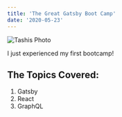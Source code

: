```yaml
---
title: 'The Great Gatsby Boot Camp'
date: '2020-05-23'
---
```


![Tashis Photo](./1.jpg)

 I just experienced my first bootcamp!



 ## The Topics Covered:

 1. Gatsby
 2. React
 3. GraphQL